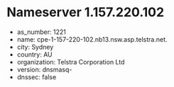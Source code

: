 # Nameserver 1.157.220.102

* as_number: 1221
* name: cpe-1-157-220-102.nb13.nsw.asp.telstra.net.
* city: Sydney
* country: AU
* organization: Telstra Corporation Ltd
* version: dnsmasq-
* dnssec: false
